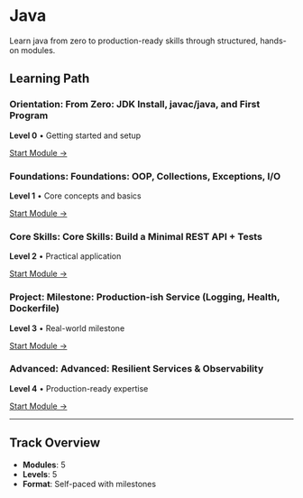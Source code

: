 # Java

Learn java from zero to production-ready skills through structured, hands-on modules.

## Learning Path

### Orientation: From Zero: JDK Install, javac/java, and First Program

**Level 0** • Getting started and setup

[Start Module →](../03-java/java-00-setup.md)

### Foundations: Foundations: OOP, Collections, Exceptions, I/O

**Level 1** • Core concepts and basics

[Start Module →](../03-java/java-01-foundations.md)

### Core Skills: Core Skills: Build a Minimal REST API + Tests

**Level 2** • Practical application

[Start Module →](../03-java/java-02-core-rest.md)

### Project: Milestone: Production-ish Service (Logging, Health, Dockerfile)

**Level 3** • Real-world milestone

[Start Module →](../03-java/java-03-project-service.md)

### Advanced: Advanced: Resilient Services & Observability

**Level 4** • Production-ready expertise

[Start Module →](../03-java/java-04-advanced.md)

---

## Track Overview

- **Modules**: 5
- **Levels**: 5
- **Format**: Self-paced with milestones
